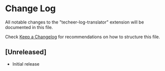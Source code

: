 # Change Log

All notable changes to the "techeer-log-translator" extension will be documented in this file.

Check [Keep a Changelog](http://keepachangelog.com/) for recommendations on how to structure this file.

## [Unreleased]

- Initial release
